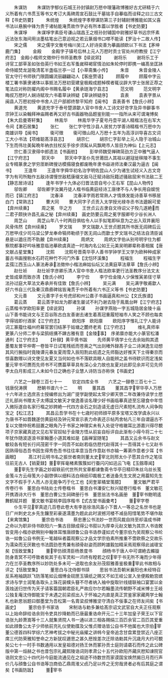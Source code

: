<!-- { "loadSidebar": true } -->
　　朱谋防
　　朱谋防字郁仪石城王孙封镇尉万厯中理藩政博雅好古尤研精于六义所着有六书贯玉等书又考订大禹碑周宣石鼓比干墓铭手自摹临而诠释之曰三古文释【书史防要】
　　朱统煌
　　朱统煌字孝穆谋防第三子封辅尉博雅能如其父喜书法以悬腕中锋为贵于诸帖能淹贯故作字必有所本葢以学胜者【书史防要】
　　朱谋埩
　　朱谋埩字素臣号谦山瑞昌王之枝孙封辅国中尉雅好草书远宗怀素近法张东海间用淡墨枯笔出己意迫视之若云篆烟书口噤不能读【罗治十二故人传】
　　宋之儒
　　宋之儒字文衡号梅川吴江人好诗奕善为摹画顔欧以下书法【茅坤鹿门集】
　　金殿
　　金殿字子镇号后林上元人万厯时贡士官处州府教授【江宁府志】　金殿小楷师文徴仲行书师圣教序【续说郛】
　　谢将乐
　　谢将乐工于诗官工部草圣如张伯英行书如王右军蚤嵗释褐宧情泊如朱轮停时即携一编髙坐匡牀命侍姬焚龙涎吸清茗半盏临兰亭一过【小草斋集小传】
　　朱音
　　朱音金陵人官太守行书师铁门限圆媚流丽翩翩动人【客座赘语】
　　顾履中
　　顾履中字云楼工署书篆隶诸体以事抵法万厯初营建皇极殿成题棹楔者辄议辟大学士张居正荐之笔法应对称防擢内阁中书赐名履中【黄承琏海宁县志】
　　范文明
　　范文明字晦叔万厯时人娴诗赋攻六书着草诀辨疑【草诀辨疑序】
　　袁表
　　袁表字景从闽县人万厯初授中书舍人迁户部郎终黎平知府【闽书】　袁表善书【詹氏小辨】
　　黄道充
　　黄道充字于泰号楚源歙人官中书舍人工诗文好竒字及异书僻事书宗钟王以染翰拜神庙赐者再又好古书画器物品题鉴别能一一指所从来可谓淹博矣【朱大启曼寄轩集】
　　林鳯华
　　林鳯华字子夏号丹壶平湖人精楷法在右军大令间【潄石居集】
　　张仁
　　张仁字守性沙县人居贫力学善诗精楷书万厯中为南雄训导【闽书】
　　衞可徴
　　衞可徴山阳人万厯十五年为高淳训导喜古文词工大小书法【项维聪髙淳县志】
　　胡宗仁
　　胡宗仁字彭举上元人隐于冶城山下生而伟壮美髯晩年衲衣拄杖反手徐步须髯从风飘飏市人皆目为神仙【上元志】
　　宗仁善汉隶得中郎遗法【书画舫】
　　彭举师魏受禅碑简劲方正中雅气逼人【江宁府志】
　　郭天中
　　郭天中字圣仆先世莆田人其祖以避冦徙秣陵不事生业专精篆隶之学穷厓断碑搜访模搨寝食都废晩年隶书益进师法秦汉最为逼古【闽书】
　　王逢年
　　王逢年字舜华初名治字明佐昆山人少为诸生试经义入古文竒字为有司所黜作五敌诗谓慢世敌嵇康缀文敌马迁赋诗敌阮籍述骚敌屈宋书法敌二王【静志居诗话】
　　逢年书学十九体必归晋法尝自号小王右军【昆山人物传】
　　邬佐卿
　　邬佐卿字汝翼丹徒人楷书临黄庭经诗工唐律不与人争长用自娱悦而已【镇江府志】
　　沈春泽
　　沈春泽字雨若常熟人才情焕发能诗善草书移居白门【常熟志】
　　曹大同
　　曹大同字子贞贡入太学授光禄寺丞书法遒婉可爱【弇州续槀】
　　周之冕　华之方
　　王世贞云古隶自文待诏父子殁几遂絶而二君子颇抉许昌孔庙之秘【弇州续槀】　画史防要云周之冕字服卿号少谷长洲人
　　周芝山
　　周芝山年八十时两目俱枯令人以手拟笔即纵意为之出入双井襄阳风骨伟然【弇州续槀】
　　罗文瑞
　　罗文瑞歙人王世贞题其所书医无闾碑后云万厯甲戌少司马梁公梦龙奉命犒师勒绩于医无闾山而歙士罗文瑞书之结法自清臣诚悬是以遒庄而不骩骳【弇州续槀】
　　周炳文
　　周炳文字伯从别号明宇仕为都察院都事好吟咏雅意临池摹欧虞真迹一时海内名公如王元美吴明卿辈称善相属【唐文献占星堂集】
　　沈熙
　　沈熙号晋斋华亭人善书学钟学王又学为欧种种成家蓄古书画搜剔水石莳花种竹不问门外事【沈恺环溪集】
　　程福生
　　程福生字孟孺江西玉山人篆法寿承法徴仲小楷法麻姑仙坛又法黄庭草法章草【詹氏小辨】
　　赵仕祯
　　赵仕祯字彦卿乐清人官中书舍人楷法欧率更行法圣教序分法文太史皆成章而致亦清【詹氏小辨】
　　李宁俭
　　李宁俭金陵人少保惟寅弟径寸草法孙过庭大草法文寿承并有佳致【詹氏小辨】
　　吴元满
　　吴元满字敬甫歙人好六书自三代及秦汉鼎彞碑铭皆淹贯于中所着有六书正义等书【书史防要】
　　文元善
　　文元善字子长号虎邱和州公嘉子书画逼真和州公【文氏族谱】
　　葛云蒸
　　葛云蒸字如龙为郡诸生屡试不利乃谢去隐于鳯凰台畔【江宁府志】　云蒸楷书学欧阳率更【续说郛】
　　孙谋
　　孙谋字燕贻一字五城隐居金陵十庙山下善书能诗文与王百谷陈古白友善谢去诸生着髙冠重履短袖市人笑之不顾也每卖字得钱即付酒家【江宁府志】
　　欧阳序　欧阳廪
　　欧阳序字惟礼江宁人能诗词工篆籀仕福州府幕官罢归结茅于姑塘之麓终老焉【江宁府志】
　　维礼真师率更篆八分师二李与梁鹄结搆不踈古雅有意【金陵事】　序弟廪亦能大小篆官松潘通判【江宁府志】
　　【补録】黄平倩书跋
　　先师黄平倩学士化去余始购其遗墨蜀友曽平仲寄一卷皆平日试笔残纸而苍奥之气出剡楮外録髙子业二诗渊逸生动想其风行腕指时竟陵谭元春友夏雨雪入辰阳割此纸遗之先师豁达好推天下士得秦京而惊喜数赠以诗文使见友夏又当何如也书不落欵具眼人自能辨之盖书待欵识而定浅矣董元宰书可赝而先师书不可赝葢草草具有深心全力故也友夏对此即见余并可见先师李太白月影成三人未如今日之确也子业慧人诗防当亦称快【书画史】






　　六艺之一録卷三百七十一
　　钦定四库全书
　　六艺之一録卷三百七十二　　钱唐倪涛撰
　　厯朝书谱六十二
　　明
　　董其昌
　　董其昌字宰华亭人万厯十六年进士选庶吉士授编修出为湖广提学副使起太常少卿天啓二年改兼侍读学士厯迁礼部尚书赠太子太傅諡文敏天才俊逸善谈名理少好书画临摹真迹至忘寝食中年悟入微际遂自名家行楷之妙跨絶一代四方金石之刻造请无虚日尺素短札流布人间争购宝之【松江志】
　　其昌云吾学书在十七歳时初师顔平原多宝塔又改学虞永兴以为唐书不如晋魏遂仿黄庭经及钟元常宣示表力命表还示帖丙舍帖凡三年自谓逼古不复以文徴仲祝希喆置之眼角乃于书家之神理实未有入处徒守格辙耳比游嘉兴得尽覩项子京家藏真迹又见右军官奴帖于金陵方悟从前妄自标评自此渐有小得今将二十七年犹作随波逐浪书家翰墨小道其难如是【画禅室随笔】
　　其昌又云余书与赵文敏较各有短长行间茂密千字一同吾不如赵若临仿厯代赵得其十一吾得其十七又赵书因熟得俗态吾书因生得秀色吾书往往率意当吾作意赵书亦输一筹苐作意者少耳【书画眼】
　　髙江村云明书名之振世者南则董太史宰北则邢太仆子愿其合作之笔往往前无古人【销夏録】董宰挥毫楮素簇簇如行蚕闪闪如迅云飞电【玉劔尊闻】
　　董宰先生字画之妙超轶前代世所共宝章都谏鲁斋令华亭日精印朱丝乌丝长笺金笺斗方云母笺大小副啓俱以细料洁白绵纸印裁极工者送备先生文房之用葢知先生文字不假手于人而人亦无能争巧于化工也【闵奎翠橘堂笺臆】
　　董文敏严君平传卷行书　董思白书陆处士传卷楷书　董思白书潘安仁秋兴赋卷行楷书　董文敏花开携酒诗大行书　董思白曹公生祠碑册行书　董思翁法书名画册　董宰书鲍明逺舞鹤赋并题　董文敏书宴桃李园序楷书【式古堂书画彚考】
　　董宰字卷
　　仆生平见宰真迹几百卷此卷大有李邕徐浩风虽小下晋人一等总之名世书也是日广州刺史北乡先生饟至彩豪遂濡墨为题此此时波撼河楼不减岳阳惜笔势不堪作敌【来禽馆集】
　　董宗伯书诰
　　蔡忠惠公书法妙一世而风裁自持至却温成书碑之命以为职非侍书欧阳六一集古目録成得公书叙以为厚幸元赵文敏为其宗人书诰敇皆变用小楷亦欲稍别中翰体耳惟唐顔鲁公自书诰恭谨如式今董宗伯为吴观察公书纶诰一如鲁公自书例无一笔越纵者葢观察公才品文学宗伯素所推重不啻欧蔡之交故乐为濡染而无厌斁也书法圆劲苍秀兼有顔骨赵姿而顾盻雄毅加精采焉观察得此诚瓌宝矣【恬致堂集】
　　董宰仿顔清臣杨景度书
　　顔杨书于唐人中可谓絶去縧镟防身青冥不可呼致者矣其于右军灵和一沠终有瞠若之叹宰于书无所不淹而少年得力在兰亭圣教序所以妙防处多未可一途取也余友孙茂叙雅善鉴极重宰此书故相与评之【恬致堂集】
　　董思白与沈侍御书牍
　　思翁书法吾朝米襄阳也未经特召反系袍袖跳跃飞防落笔如云烟愽金砚匣玉镇纸之赐又不如王岐公宣入坐便殿勅宫嫔求诗与学士润笔各取头上珠花装幞头簮不尽者纳入袖中旋取针线缝联袖口宴罢以金莲烛送归世传为天子请客葢国朝君臣礼严故应尔尔若翰墨流传朝野不减米愽士王岐公独复庵沈侍御能宝于未遇之前梁叔出入于怀袖之内直是真正赏鉴家家藏两学士翰札也新思翁题曰御墨堂为吾松第一名胄梁叔愽雅坚守清白不佞事之在师友间矣【书画史】
　　董宗伯手书家诰
　　宋制诰与勅多兼给髙宗诏文武官自大夫正任观察以上始命辞给诰余则令吏具抄降勅而已唐最重诰命开元二十三年加皇子荣王以下官诰张九龄萧嵩等十三人就集贤院人书一通以进三相各赐绢三百匹余官二百匹其爱重如此顔鲁公太子少师依前充礼仪使勅牒及父惟贞赠诰皆公自书不他属也大宗伯宰董公德首四科学综六艺神考拔之中秘光庙擢之讲帏今皇帝追念甘盘累登禁近八座正席三代防荣雅知誉命之方新犹叹遯思之甚久厯按差次迁除诰勅其升沉歳月大约可覩矣公七十一时手书数通用以发皇祖德对扬王休而冢孙贡士庭则请砻石而传之此公碑版中第一烜赫之书也昔包宗礼藏熙陵诰词则孝肃公十五代孙欧阳齐藏庆厯知谏院官诰则文忠公十四代孙今庭能流通见在之祖迹不待数世而家谟国宝焕然揭日月而行声价几与顔鲁公自书诰等岂商伯乙鼎周淮父卣乃足以传之无穷哉贤者必有后其庭之谓矣【书画防跋】
　　董宰书
